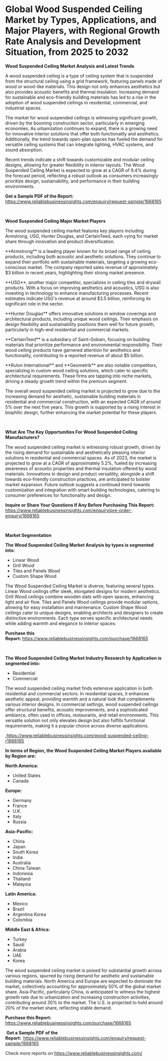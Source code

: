 <p><h1>Global Wood Suspended Ceiling Market by Types, Applications, and Major Players, with Regional Growth Rate Analysis and Development Situation, from 2025 to 2032</h1></p><p><strong>Wood Suspended Ceiling Market Analysis and Latest Trends</strong></p>
<p><p>A wood suspended ceiling is a type of ceiling system that is suspended from the structural ceiling using a grid framework, featuring panels made of wood or wood-like materials. This design not only enhances aesthetics but also provides acoustic benefits and thermal insulation. Increasing demand for sustainable and eco-friendly building materials has led to a rise in the adoption of wood suspended ceilings in residential, commercial, and industrial spaces.</p><p>The market for wood suspended ceilings is witnessing significant growth, driven by the booming construction sector, particularly in emerging economies. As urbanization continues to expand, there is a growing need for innovative interior solutions that offer both functionality and aesthetics. Additionally, the trend towards open-plan spaces has fueled the demand for versatile ceiling systems that can integrate lighting, HVAC systems, and sound absorption.</p><p>Recent trends indicate a shift towards customizable and modular ceiling designs, allowing for greater flexibility in interior layouts. The Wood Suspended Ceiling Market is expected to grow at a CAGR of 9.4% during the forecast period, reflecting a robust outlook as consumers increasingly prioritize design, sustainability, and performance in their building environments.</p></p>
<p><strong>Get a Sample PDF of the Report:&nbsp;</strong> <a href="https://www.reliablebusinessinsights.com/enquiry/request-sample/1668165?utm_campaign=3134&utm_medium=2&utm_source=Github&utm_content=ia&utm_term=06032025&utm_id=wood-suspended-ceiling">https://www.reliablebusinessinsights.com/enquiry/request-sample/1668165</a></p>
<p>&nbsp;</p>
<p><strong>Wood Suspended Ceiling Major Market Players</strong></p>
<p><p>The wood suspended ceiling market features key players including Armstrong, USG, Hunter Douglas, and CertainTeed, each vying for market share through innovation and product diversification. </p><p>**Armstrong** is a leading player known for its broad range of ceiling products, including both acoustic and aesthetic solutions. They continue to expand their portfolio with sustainable materials, targeting a growing eco-conscious market. The company reported sales revenue of approximately $3 billion in recent years, highlighting their strong market presence.</p><p>**USG**, another major competitor, specializes in ceiling tiles and drywall products. With a focus on improving aesthetics and acoustics, USG is also investing in technology to enhance manufacturing processes. Recent estimates indicate USG's revenue at around $3.5 billion, reinforcing its significant role in the sector.</p><p>**Hunter Douglas** offers innovative solutions in window coverings and architectural products, including unique wood ceilings. Their emphasis on design flexibility and sustainability positions them well for future growth, particularly in high-end residential and commercial markets.</p><p>**CertainTeed** is a subsidiary of Saint-Gobain, focusing on building materials that prioritize performance and environmental responsibility. Their wood ceiling products have garnered attention for aesthetics and functionality, contributing to a reported revenue of about $5 billion.</p><p>**Rulon International** and **Geometrik** are also notable competitors, specializing in custom wood ceiling solutions, which cater to specific architectural requirements. These firms are tapping into niche markets, driving a steady growth trend within the premium segment.</p><p>The overall wood suspended ceiling market is projected to grow due to the increasing demand for aesthetic, sustainable building materials in residential and commercial construction, with an expected CAGR of around 5% over the next five years. This growth is supported by a rising interest in biophilic design, further enhancing the market potential for these players.</p></p>
<p>&nbsp;</p>
<p><strong>What Are The Key Opportunities For Wood Suspended Ceiling Manufacturers?</strong></p>
<p><p>The wood suspended ceiling market is witnessing robust growth, driven by the rising demand for sustainable and aesthetically pleasing interior solutions in residential and commercial spaces. As of 2023, the market is projected to grow at a CAGR of approximately 5.2%, fueled by increasing awareness of acoustic properties and thermal insulation offered by wood materials. Innovations in design and product versatility, alongside a shift towards eco-friendly construction practices, are anticipated to bolster market expansion. Future outlook suggests a continued trend towards customization and integration with smart building technologies, catering to consumer preferences for functionality and design.</p></p>
<p><strong>Inquire or Share Your Questions If Any Before Purchasing This Report:</strong> <a href="https://www.reliablebusinessinsights.com/enquiry/pre-order-enquiry/1668165?utm_campaign=3134&utm_medium=2&utm_source=Github&utm_content=ia&utm_term=06032025&utm_id=wood-suspended-ceiling">https://www.reliablebusinessinsights.com/enquiry/pre-order-enquiry/1668165</a></p>
<p>&nbsp;</p>
<p><strong>Market Segmentation</strong></p>
<p><strong>The Wood Suspended Ceiling Market Analysis by types is segmented into:</strong></p>
<p><ul><li>Linear Wood</li><li>Grill Wood</li><li>Tiles and Panels Wood</li><li>Custom Shape Wood</li></ul></p>
<p><p>The Wood Suspended Ceiling Market is diverse, featuring several types. Linear Wood ceilings offer sleek, elongated designs for modern aesthetics. Grill Wood ceilings combine wooden slats with open spaces, enhancing light and air flow. Tiles and Panels Wood ceilings provide modular options, allowing for easy installation and maintenance. Custom Shape Wood ceilings cater to unique designs, enabling architects and designers to create distinctive environments. Each type serves specific architectural needs while adding warmth and elegance to interior spaces.</p></p>
<p><strong>Purchase this Report:&nbsp;</strong><a href="https://www.reliablebusinessinsights.com/purchase/1668165?utm_campaign=3134&utm_medium=2&utm_source=Github&utm_content=ia&utm_term=06032025&utm_id=wood-suspended-ceiling">https://www.reliablebusinessinsights.com/purchase/1668165</a></p>
<p>&nbsp;</p>
<p><strong>The Wood Suspended Ceiling Market Industry Research by Application is segmented into:</strong></p>
<p><ul><li>Residential</li><li>Commercial</li></ul></p>
<p><p>The wood suspended ceiling market finds extensive application in both residential and commercial sectors. In residential spaces, it enhances aesthetic appeal, providing warmth and a natural look that complements various interior designs. In commercial settings, wood suspended ceilings offer structural benefits, acoustic improvements, and a sophisticated ambiance, often used in offices, restaurants, and retail environments. This versatile solution not only elevates design but also fulfills functional requirements, making it a popular choice across diverse applications.</p></p>
<p><a href="https://www.reliablebusinessinsights.com/wood-suspended-ceiling-r1668165?utm_campaign=3134&utm_medium=2&utm_source=Github&utm_content=ia&utm_term=06032025&utm_id=wood-suspended-ceiling">&nbsp;https://www.reliablebusinessinsights.com/wood-suspended-ceiling-r1668165</a></p>
<p><strong>In terms of Region, the Wood Suspended Ceiling Market Players available by Region are:</strong></p>
<p>
    <p> <strong> North America: </strong>
        <ul>
            <li>United States</li>
            <li>Canada</li>
        </ul>
        </p> 
    <p> <strong> Europe: </strong>
        <ul>
            <li>Germany</li>
            <li>France</li>
            <li>U.K.</li>
            <li>Italy</li>
            <li>Russia</li>
        </ul>
        </p> 
    <p> <strong> Asia-Pacific: </strong>
        <ul>
            <li>China</li>
            <li>Japan</li>
            <li>South Korea</li>
            <li>India</li>
            <li>Australia</li>
            <li>China Taiwan</li>
            <li>Indonesia</li>
            <li>Thailand</li>
            <li>Malaysia</li>
        </ul>
        </p> 
    <p> <strong> Latin America: </strong>
        <ul>
            <li>Mexico</li>
            <li>Brazil</li>
            <li>Argentina Korea</li>
            <li>Colombia</li>
        </ul>
        </p> 
    <p> <strong> Middle East & Africa: </strong>
        <ul>
            <li>Turkey</li>
            <li>Saudi</li>
            <li>Arabia</li>
            <li>UAE</li>
            <li>Korea</li>
        </ul>
    </p>
    </p>
<p><p>The wood suspended ceiling market is poised for substantial growth across various regions, spurred by rising demand for aesthetic and sustainable building materials. North America and Europe are expected to dominate the market, collectively accounting for approximately 50% of the global market share. Asia-Pacific, particularly China, is anticipated to witness the highest growth rate due to urbanization and increasing construction activities, contributing around 30% to the market. The U.S. is projected to hold around 20% of the market share, reflecting stable demand.</p></p>
<p><strong>Purchase this Report: </strong><a href="https://www.reliablebusinessinsights.com/purchase/1668165?utm_campaign=3134&utm_medium=2&utm_source=Github&utm_content=ia&utm_term=06032025&utm_id=wood-suspended-ceiling">https://www.reliablebusinessinsights.com/purchase/1668165</a></p>
<p>&nbsp;<strong>Get a Sample PDF of the Report:&nbsp;&nbsp;</strong><a href="https://www.reliablebusinessinsights.com/enquiry/request-sample/1668165?utm_campaign=3134&utm_medium=2&utm_source=Github&utm_content=ia&utm_term=06032025&utm_id=wood-suspended-ceiling">https://www.reliablebusinessinsights.com/enquiry/request-sample/1668165</a></p>
<p><strong></strong></p>
<p>Check more reports on <a href="https://www.reliablebusinessinsights.com/?utm_campaign=3134&utm_medium=2&utm_source=Github&utm_content=ia&utm_term=06032025&utm_id=wood-suspended-ceiling">https://www.reliablebusinessinsights.com/</a></p>